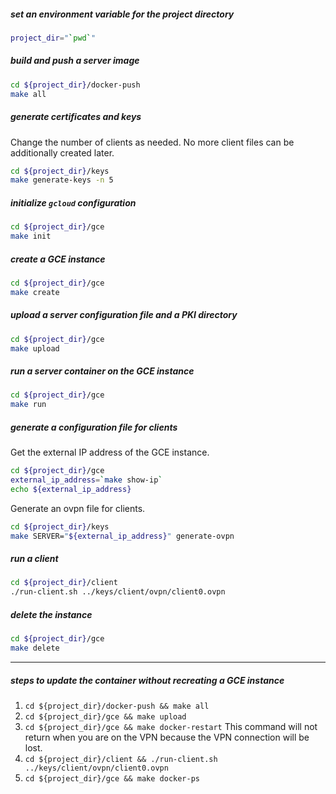 ##### set an environment variable for the project directory

```bash
project_dir="`pwd`"
```

##### build and push a server image

```bash
cd ${project_dir}/docker-push
make all
```

##### generate certificates and keys

Change the number of clients as needed.
No more client files can be additionally created later.

```bash
cd ${project_dir}/keys
make generate-keys -n 5
```

##### initialize `gcloud` configuration

```bash
cd ${project_dir}/gce
make init
```

##### create a GCE instance

```bash
cd ${project_dir}/gce
make create
```

##### upload a server configuration file and a PKI directory

```bash
cd ${project_dir}/gce
make upload
```

##### run a server container on the GCE instance

```bash
cd ${project_dir}/gce
make run
```

##### generate a configuration file for clients

Get the external IP address of the GCE instance.
```bash
cd ${project_dir}/gce
external_ip_address=`make show-ip`
echo ${external_ip_address}
```

Generate an ovpn file for clients.

```bash
cd ${project_dir}/keys
make SERVER="${external_ip_address}" generate-ovpn
```

##### run a client

```bash
cd ${project_dir}/client
./run-client.sh ../keys/client/ovpn/client0.ovpn
```

##### delete the instance

```bash
cd ${project_dir}/gce
make delete
```

----

##### steps to update the container without recreating a GCE instance

1. `cd ${project_dir}/docker-push && make all`
1. `cd ${project_dir}/gce && make upload`
1. `cd ${project_dir}/gce && make docker-restart`
This command will not return when you are on the VPN
because the VPN connection will be lost.
1. `cd ${project_dir}/client && ./run-client.sh ../keys/client/ovpn/client0.ovpn`
1. `cd ${project_dir}/gce && make docker-ps`
